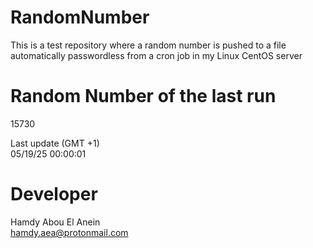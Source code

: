 # RandomNumber    
This is a test repository where a random number is pushed to a file automatically passwordless from a cron job in my Linux CentOS server    
# Random Number of the last run   
15730
      
Last update (GMT +1)    
05/19/25 00:00:01
# Developer    
Hamdy Abou El Anein   
hamdy.aea@protonmail.com
